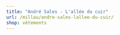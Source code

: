 ```yaml
---
title: "André Sales - L'allée du cuir"
url: /millau/andre-sales-lallee-du-cuir/
shop: vêtements
---
```

